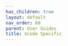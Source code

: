 ```yaml
---
has_children: true
layout: default
nav_order: 60
parent: User Guides
title: Xcode Specific
---
```


